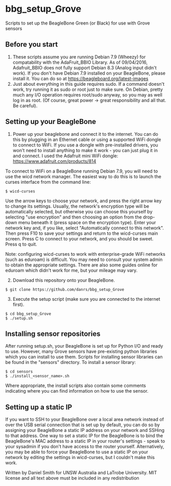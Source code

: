 # bbg_setup_Grove
Scripts to set up the BeagleBone Green (or Black) for use with Grove sensors

## Before you start
1. These scripts assume you are running Debian 7.9 (Wheezy) for compatability with the AdaFruit_BBIO Library. As of 09/04/2016, Adafruit_BBIO does not fully support Debian 8.3 (Analog input didn't work). If you don't have Debian 7.9 installed on your BeagleBone, please install it. You can do so at https://beagleboard.org/latest-images
3. Just about everything in this guide requires sudo. If a command doesn't work, try running it as sudo or root just to make sure. On Debian, pretty much any I/O operation requires root/sudo anyway, so you may as well log in as root. (Of course, great power -> great responsibility and all that. Be careful).

## Setting up your BeagleBone
1. Power up your beaglebone and connect it to the internet. You can do this by plugging in an Ethernet cable or using a supported WiFi dongle to connect to WiFi. If you use a dongle with pre-installed drivers, you won't need to install anything to make it work - you can just plug it in and connect. I used the Adafruit mini WiFi dongle: https://www.adafruit.com/products/814

 To connect to WiFi on a BeagleBone running Debian 7.9, you will need to use the wicd network manager. The easiest way to do this is to launch the curses interface from the command line:
 ```
 $ wicd-curses
 ```
 Use the arrow keys to choose your network, and press the right arrow key to change its settings. Usually, the network's encryption type will be automatically selected, but otherwise you can choose this yourself by selecting "use encryption" and then choosing an option from the drop-down menu beneath it (press space on the encryption type). Enter your network key and, if you like, select "Automatically connect to this network". Then press F10 to save your settings and return to the wicd-curses main screen. Press C to connect to your network, and you should be sweet. Press q to quit.
 
 Note: configuring wicd-curses to work with enterprise-grade WiFi networks (such as eduroam) is difficult. You may need to consult your system admin to obtain the appropriate settings. There are also some guides online for eduroam which didn't work for me, but your mileage may vary.

2. Download this repository onto your BeagleBone.
 ```
 $ git clone https://github.com/danrs/bbg_setup_Grove
 ```
 
3. Execute the setup script (make sure you are connected to the internet first).
 ```
 $ cd bbg_setup_Grove
 $ ./setup.sh
 ```

## Installing sensor repositories
After running setup.sh, your BeagleBone is set up for Python I/O and ready to use. However, many Grove sensors have pre-existing python libraries which you can install to use them. Scripts for installing sensor libraries can be found in the "sensors" directory. To install a sensor library:
```
$ cd sensors
$ ./install_<sensor_name>.sh
```
Where appropriate, the install scripts also contain some comments indicating where you can find information on how to use the sensor.

## Setting up a static IP
If you want to SSH to your BeagleBone over a local area network instead of over the USB serial connection that is set up by default, you can do so by assigning your BeagleBone a static IP address on your network and SSHing to that address. One way to set a static IP for the BeagleBone is to bind the BeagleBone's MAC address to a static IP in your router's settings - speak to your sysadmin if you don't have access to the router yourself. Alternatively, you may be able to force your BeagleBone to use a static IP on your network by editing the settings in wicd-curses, but I couldn't make this work.

Written by Daniel Smith for UNSW Australia and LaTrobe University.
MIT license and all text above must be included in any redistribution
